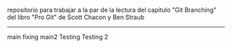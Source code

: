 repositorio para trabajar a la par de la lectura del capítulo "Git Branching" del libro "Pro Git" de Scott Chacon y Ben Straub
***
main
fixing
main2
Testing
Testing 2
